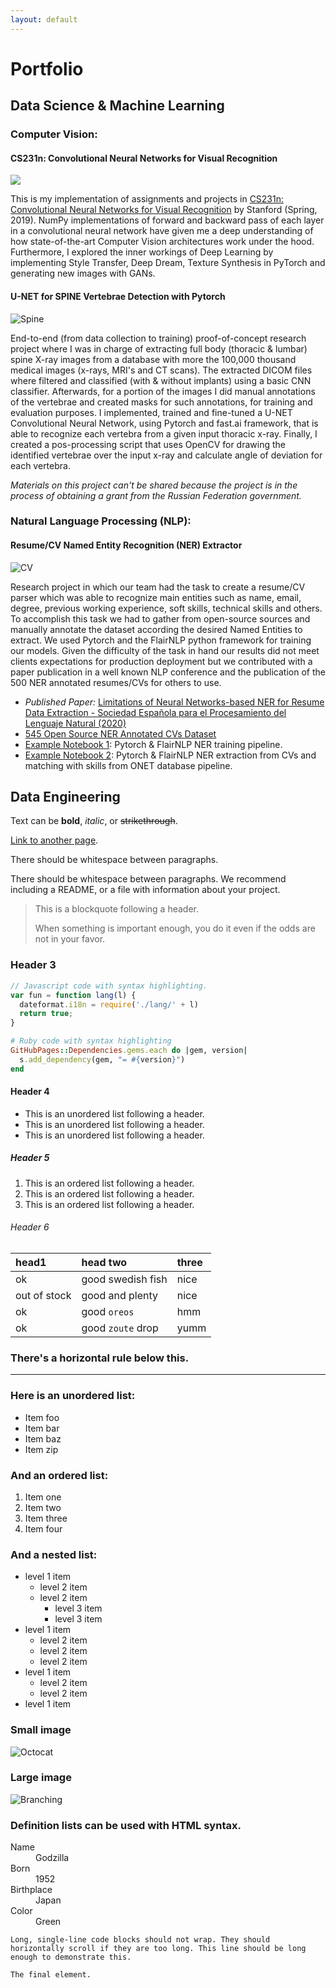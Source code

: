 ```yaml
---
layout: default
---
```

# Portfolio

## Data Science & Machine Learning

### Computer Vision:

#### CS231n: Convolutional Neural Networks for Visual Recognition

[<img src="https://img.shields.io/badge/GitHub-View%20on%20GitHub-blue?style=flat&logo=github">](https://github.com/juanfpinzon/CS231n-self-paced)

This is my implementation of assignments and projects in [CS231n: Convolutional Neural Networks for Visual Recognition](http://cs231n.stanford.edu/) by Stanford (Spring, 2019). NumPy implementations of forward and backward pass of each layer in a convolutional neural network have given me a deep understanding of how state-of-the-art Computer Vision architectures work under the hood. Furthermore, I explored the inner workings of Deep Learning by implementing Style Transfer, Deep Dream, Texture Synthesis in PyTorch and generating new images with GANs.

#### U-NET for SPINE Vertebrae Detection with Pytorch

![Spine](/assets/img/img55.png)

End-to-end (from data collection to training) proof-of-concept research project where I was in charge of extracting full body (thoracic & lumbar) spine X-ray images from a database with more the 100,000 thousand medical images (x-rays, MRI's and CT scans). The extracted DICOM files where filtered and classified (with & without implants) using a basic CNN classifier. Afterwards, for a portion of the images I did manual annotations of the vertebrae and created masks for such annotations, for training and evaluation purposes. I implemented, trained and fine-tuned a U-NET Convolutional Neural Network, using Pytorch and fast.ai framework, that is able to recognize each vertebra from a given input thoracic x-ray. Finally, I created a pos-processing script that uses OpenCV for drawing the identified vertebrae over the input x-ray and calculate angle of deviation for each vertebra.

*Materials on this project can't be shared because the project is in the process of obtaining a grant from the Russian Federation government.*

### Natural Language Processing (NLP):

#### Resume/CV Named Entity Recognition (NER) Extractor

![CV](/assets/img/cv.png)

Research project in which our team had the task to create a resume/CV parser which was able to recognize main entities such as name, email, degree, previous working experience, soft skills, technical skills and others. To accomplish this task we had to gather from open-source sources and manually annotate the dataset according the desired Named Entities to extract. We used Pytorch and the FlairNLP python framework for training our models. Given the difficulty of the task in hand our results did not meet clients expectations for production deployment but we contributed with a paper publication in a well known NLP conference and the publication of the 500 NER annotated resumes/CVs for others to use.

*   *Published Paper:*  [Limitations of Neural Networks-based NER for Resume Data Extraction - Sociedad Española para el Procesamiento del Lenguaje Natural (2020)](http://journal.sepln.org/sepln/ojs/ojs/index.php/pln/article/view/6276)
*   [545 Open Source NER Annotated CVs Dataset](https://github.com/juanfpinzon/resume-dataset)
*   [Example Notebook 1](https://github.com/juanfpinzon/juanfpinzon.github.io/blob/master/assets/notebooks/ner-training-template.ipynb): Pytorch & FlairNLP NER training pipeline.
*   [Example Notebook 2](https://github.com/juanfpinzon/juanfpinzon.github.io/blob/master/assets/notebooks/skills-semantic-similarity-scoring-50cvs.ipynb): Pytorch & FlairNLP NER extraction from CVs and matching with skills from ONET database pipeline.

## Data Engineering

Text can be **bold**, _italic_, or ~~strikethrough~~.

[Link to another page](./another-page.html).

There should be whitespace between paragraphs.

There should be whitespace between paragraphs. We recommend including a README, or a file with information about your project.


> This is a blockquote following a header.
>
> When something is important enough, you do it even if the odds are not in your favor.

### Header 3

```js
// Javascript code with syntax highlighting.
var fun = function lang(l) {
  dateformat.i18n = require('./lang/' + l)
  return true;
}
```

```ruby
# Ruby code with syntax highlighting
GitHubPages::Dependencies.gems.each do |gem, version|
  s.add_dependency(gem, "= #{version}")
end
```

#### Header 4

*   This is an unordered list following a header.
*   This is an unordered list following a header.
*   This is an unordered list following a header.

##### Header 5

1.  This is an ordered list following a header.
2.  This is an ordered list following a header.
3.  This is an ordered list following a header.

###### Header 6

| head1        | head two          | three |
|:-------------|:------------------|:------|
| ok           | good swedish fish | nice  |
| out of stock | good and plenty   | nice  |
| ok           | good `oreos`      | hmm   |
| ok           | good `zoute` drop | yumm  |

### There's a horizontal rule below this.

* * *

### Here is an unordered list:

*   Item foo
*   Item bar
*   Item baz
*   Item zip

### And an ordered list:

1.  Item one
1.  Item two
1.  Item three
1.  Item four

### And a nested list:

- level 1 item
  - level 2 item
  - level 2 item
    - level 3 item
    - level 3 item
- level 1 item
  - level 2 item
  - level 2 item
  - level 2 item
- level 1 item
  - level 2 item
  - level 2 item
- level 1 item

### Small image

![Octocat](https://github.githubassets.com/images/icons/emoji/octocat.png)

### Large image

![Branching](https://guides.github.com/activities/hello-world/branching.png)


### Definition lists can be used with HTML syntax.

<dl>
<dt>Name</dt>
<dd>Godzilla</dd>
<dt>Born</dt>
<dd>1952</dd>
<dt>Birthplace</dt>
<dd>Japan</dd>
<dt>Color</dt>
<dd>Green</dd>
</dl>

```
Long, single-line code blocks should not wrap. They should horizontally scroll if they are too long. This line should be long enough to demonstrate this.
```

```
The final element.
```
